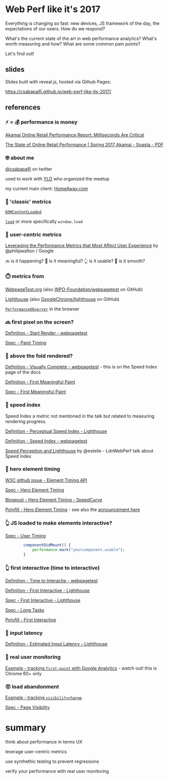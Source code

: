 # Web Perf like it's 2017

Everything is changing so fast: new devices, JS framework of the day, the expectations of our users. How do we respond?

What's the current state of the art in web performance analytics? What's worth measuring and how? What are some common pain points?

Let's find out!

## slides

Slides built with reveal.js, hosted via Github Pages:

https://csabapalfi.github.io/web-perf-like-its-2017/

## references

### ⚡ = 💰 performance is money

[Akamai Online Retail Performance Report: Milliseconds Are Critical](https://www.akamai.com/uk/en/about/news/press/2017-press/akamai-releases-spring-2017-state-of-online-retail-performance-report.jsp)

[The State of Online Retail Performance | Spring 2017 Akamai - Soasta - PDF](https://www.soasta.com/wp-content/uploads/2017/04/State-of-Online-Retail-Performance-Spring-2017.pdf)

### 🤓 about me

[@csabapalfi](https://twitter.com/csabapalfi) on twitter

used to work with [YLD](https://www.yld.io/) who organized the meetup

my current main client: [HomeAway.com](https://www.homeaway.com/)

### 🏁 'classic' metrics

[`DOMContentLoaded`](https://developer.mozilla.org/en-US/docs/Web/Events/DOMContentLoaded)

[`load`](https://developer.mozilla.org/en-US/docs/Web/Events/load) or more specifically `window.load`

### 👫 user-centric metrics

[Leveraging the Performance Metrics that Most Affect User Experience](https://developers.google.com/web/updates/2017/06/user-centric-performance-metrics) by @philipwalton / Google

🔜 is it happening? 🤔 is it meaningful? 👆 is it usable? 🥃 is it smooth?

### ⏱️ metrics from

[WebpageTest.org](https://www.webpagetest.org/) 
(also [WPO-Foundation/webpagetest](https://github.com/WPO-Foundation/webpagetest) on GitHub)

[Lighthouse](https://developers.google.com/web/tools/lighthouse/)
(also [GoogleChrome/lighthouse](https://github.com/GoogleChrome/lighthouse) on GitHub)

[`PerformanceObserver`](https://developer.mozilla.org/en-US/docs/Web/API/PerformanceObserver) in the browser

### 🔜 first pixel on the screen?

[Definition - Start Render - webpagetest](https://sites.google.com/a/webpagetest.org/docs/using-webpagetest/metrics)

[Spec - Paint Timing](https://w3c.github.io/paint-timing/)

### 🤔 above the fold rendered?

[Definition - Visually Complete - webpagetest](https://sites.google.com/a/webpagetest.org/docs/using-webpagetest/metrics/speed-index) - this is on the Speed Index page of the docs

[Definition - First Meaningful Paint](https://developers.google.com/web/tools/lighthouse/audits/first-meaningful-paint)

[Spec - First Meaningful Paint](https://docs.google.com/document/d/1BR94tJdZLsin5poeet0XoTW60M0SjvOJQttKT-JK8HI/view)


### 🤔 speed index

Speed Index a metric not mentioned in the talk but related to measuring rendering progress.

[Definition - Perceptual Speed Index - Lighthouse](https://developers.google.com/web/tools/lighthouse/audits/speed-index)

[Definition - Speed Index - webpagetest](https://sites.google.com/a/webpagetest.org/docs/using-webpagetest/metrics/speed-index)

[Speed Perception and Lighthouse](https://ldnwebperf.org/events/speed-perception-and-lighthouse/) by @estelle - LdnWebPerf talk about Speed index

### 🤔 hero element timing

[W3C github issue - Element Timing API](https://github.com/w3c/charter-webperf/issues/30)

[Spec - Hero Element Timing](https://docs.google.com/document/d/1yRYfYR1DnHtgwC4HRR04ipVVhT1h5gkI6yPmKCgJkyQ/edit#)

[Blogpost - Hero Element Timing - SpeedCurve](https://speedcurve.com/blog/web-performance-monitoring-hero-times/)

[Polyfill - Hero Element Timing](https://github.com/tdresser/hero-element-polyfill) - see also the [announcement here](https://groups.google.com/a/chromium.org/forum/m/#!topic/progressive-web-metrics/ND6JVZRWqqg)

### 👆 JS loaded to make elements interactive?

[Spec - User Timing](https://www.w3.org/TR/user-timing/)

```js
        componentDidMount() {
            performance.mark("yourcomponent.usable");
        }
``` 

### 👆 first interactive (time to interactive)

[Definition - Time to Interactie - webpagetest](https://github.com/WPO-Foundation/webpagetest/blob/master/docs/Metrics/TimeToInteractive.md)

[Definition - First Interactive - Lighthouse](https://developers.google.com/web/tools/lighthouse/audits/first-interactive)

[Spec - First Interactive - Lighthouse](https://docs.google.com/document/d/1GGiI9-7KeY3TPqS3YT271upUVimo-XiL5mwWorDUD4c/edit)

[Spec - Long Tasks](https://w3c.github.io/longtasks/)

[Polyfill - First Interactive](https://github.com/GoogleChromeLabs/tti-polyfill)

### 🥃 input latency

[Definition - Estimated Input Latency - Lighthouse](https://developers.google.com/web/tools/lighthouse/audits/estimated-input-latency)

### 👥 real user monitoring

[Example - tracking `first-paint` with Google Analytics](https://developers.google.com/web/updates/2017/06/user-centric-performance-metrics#tracking_fpfcp) - watch out! this is Chrome 60+ only

### 😵 load abandonment

[Example - tracking `visibilitychange`](https://developers.google.com/web/updates/2017/06/user-centric-performance-metrics#load_abandonment)

[Spec - Page Visibility](https://www.w3.org/TR/page-visibility-2/)

# summary

think about performance in terms UX

leverage user-centric metrics

use synthethic testing to prevent regressions

verify your performance with real user monitoring














